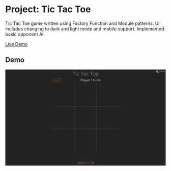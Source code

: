 # Project: Tic Tac Toe
Tic Tac Toe game written using Factory Function and Module patterns. UI includes changing to dark and light mode and mobile support. Implemented basic opponent AI.

[Live Demo](https://fbiernat.github.io/odin-project/javascript/organizing-js-code/PROJECT-tic-tac-toe/index.html)

## Demo

![Demo](img/demo.gif)